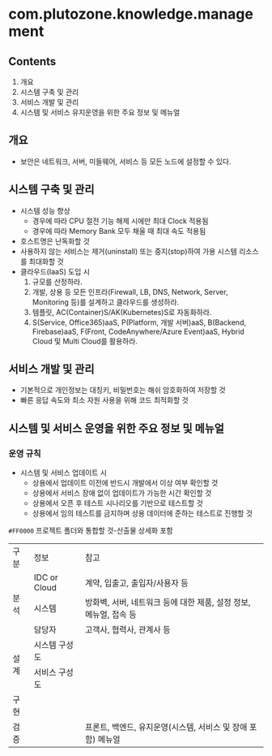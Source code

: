 # com.plutozone.knowledge.management


## Contents
1. 개요
2. 시스템 구축 및 관리
3. 서비스 개발 및 관리
4. 시스템 및 서비스 유지운영을 위한 주요 정보 및 메뉴얼


## 개요
- 보안은 네트워크, 서버, 미들웨어, 서비스 등 모든 노드에 설정할 수 있다.


## 시스템 구축 및 관리
- 시스템 성능 향상
	- 경우에 따라 CPU 절전 기능 해제 시에만 최대 Clock 적용됨
	- 경우에 따라 Memory Bank 모두 채울 때 최대 속도 적용됨
- 호스트명은 난독화할 것
- 사용하지 않는 서비스는 제거(uninstall) 또는 중지(stop)하여 가용 시스템 리소스를 최대화할 것
- 클라우드(IaaS) 도입 시
	1. 규모를 산정하라.
	2. 개발, 상용 등 모든 인프라(Firewall, LB, DNS, Network, Server, Monitoring 등)를 설계하고 클라우드를 생성하라.
	3. 템플릿, AC(Container)S/AK(Kubernetes)S로 자동화하라.
	4. S(Service, Office365)aaS, P(Platform, 개발 서버)aaS, B(Backend, Firebase)aaS, F(Front, CodeAnywhere/Azure Event)aaS, Hybrid Cloud 및 Multi Cloud를 활용하라.


## 서비스 개발 및 관리
- 기본적으로 개인정보는 대칭키, 비밀번호는 해쉬 암호화하여 저장할 것
- 빠른 응답 속도와 최소 자원 사용을 위해 코드 최적화할 것


## 시스템 및 서비스 운영을 위한 주요 정보 및 메뉴얼
### 운영 규칙
- 시스템 및 서비스 업데이트 시
	- 상용에서 업데이트 이전에 반드시 개발에서 이상 여부 확인할 것
	- 상용에서 서비스 장애 없이 업데이트가 가능한 시간 확인할 것
	- 상용에서 오픈 후 테스트 시나리오를 기반으로 테스트할 것
	- 상용에서 임의 테스트를 금지하며 상용 데이터에 준하는 테스트로 진행할 것

`#FF0000` 프로젝트 폴더와 통합할 것-산출물 상세화 포함
<table>
<tr>
	<td>구분</td>
	<td>정보</td>
	<td>참고</td>
</tr>
<tr>
	<td rowspan=3>분석</td>
	<td>IDC or Cloud</td>
	<td>계약, 입출고, 출입자/사용자 등</td>
</tr>
<tr>
	<td>시스템</td>
	<td>방화벽, 서버, 네트워크 등에 대한 제품, 설정 정보, 메뉴얼, 접속 등</td>
</tr>
<tr>
	<td>담당자</td>
	<td>고객사,  협력사, 관계사 등</td>
</tr>
<tr>
	<td rowspan=2>설계</td>
	<td>시스템 구성도</td>
	<td></td>
</tr>
<tr>
	<td>서비스 구성도</td>
	<td></td>
</tr>
<tr>
	<td>구현</td>
	<td></td>
	<td></td>
</tr>
<tr>
	<td>검증</td>
	<td></td>
	<td>프론트, 백엔드, 유지운영(시스템, 서비스 및  장애 포함) 메뉴얼</td>
</tr>
</table>